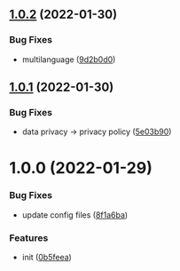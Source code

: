 ## [1.0.2](https://github.com/dword-design/vue-consent-buefy/compare/v1.0.1...v1.0.2) (2022-01-30)


### Bug Fixes

* multilanguage ([9d2b0d0](https://github.com/dword-design/vue-consent-buefy/commit/9d2b0d0aa10c4b9c5a3d75be161b4a97d10f8c67))

## [1.0.1](https://github.com/dword-design/vue-consent-buefy/compare/v1.0.0...v1.0.1) (2022-01-30)


### Bug Fixes

* data privacy -> privacy policy ([5e03b90](https://github.com/dword-design/vue-consent-buefy/commit/5e03b90b9b277631964ace79b40e40f03c81c464))

# 1.0.0 (2022-01-29)


### Bug Fixes

* update config files ([8f1a6ba](https://github.com/dword-design/vue-consent-buefy/commit/8f1a6ba573d5cd0bb4578075e0f40adaa972fdb9))


### Features

* init ([0b5feea](https://github.com/dword-design/vue-consent-buefy/commit/0b5feeabbd865de64e22fd096d0fddb18ed34176))
